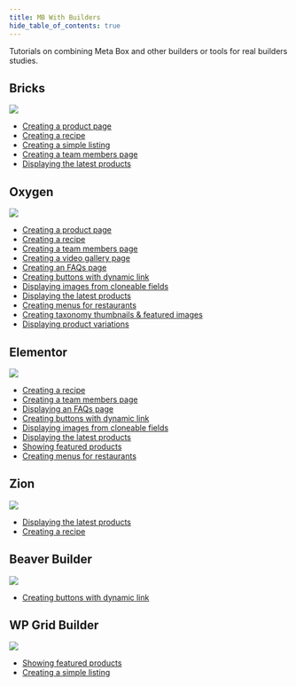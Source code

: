 ```yaml
---
title: MB With Builders
hide_table_of_contents: true
---
```


Tutorials on combining Meta Box and other builders or tools for real builders studies.

<div className="category_wrap">
	<div className="tutorials_category">
		<div className="items">
			<h2 className="items_heading">Bricks</h2>
			<img src="/tutorials/builders-1.png"/>
			<ul>
				<li><a href="">Creating a product page</a></li>
				<li><a href="/tutorials/create-recipes-meta-box-bricks/">Creating a recipe</a></li>
				<li><a href="/tutorials/create-simple-listing-meta-box-bricks/">Creating a simple listing</a></li>
				<li><a href="/tutorials/create-team-members-page-meta-box-bricks/">Creating a team members page</a></li>
				<li><a href="/tutorials/display-latest-product-meta-box-bricks/">Displaying the latest products</a></li>
			</ul>
		</div>
		<div className="items">
			<h2 className="items_heading">Oxygen</h2>
			<img src="/tutorials/builders-2.png"/>
			<ul>
				<li><a href="/tutorials/create-product-page-meta-box-oxygen/">Creating a product page</a></li>
				<li><a href="/tutorials/create-recipe-meta-box-oxygen/">Creating a recipe</a></li>
				<li><a href="/tutorials/create-team-members-page-meta-box-oxygen/">Creating a team members page</a></li>
				<li><a href="/tutorials/create-video-gallery-page-meta-box-oxygen/">Creating a video gallery page</a></li>
				<li><a href="/tutorials/create-faqs-page-meta-box-oxygen/">Creating an FAQs page</a></li>
				<li><a href="">Creating buttons with dynamic link</a></li>
				<li><a href="/tutorials/display-images-from-cloneable-fields-meta-box-oxygen/">Displaying images from cloneable fields</a></li>
				<li><a href="/tutorials/display-latest-product-meta-box-oxygen/">Displaying the latest products</a></li>
				<li><a href="">Creating menus for restaurants</a></li>
				<li><a href="/tutorials/create-category-thumbnails/">Creating taxonomy thumbnails & featured images</a></li>
				<li><a href="">Displaying product variations</a></li>
			</ul>
		</div>
		<div className="items">
			<h2 className="items_heading">Elementor</h2>
			<img src="/tutorials/builders-3.png"/>
			<ul>
				<li><a href="/tutorials/create-recipe-meta-box-elementor/">Creating a recipe</a></li>
				<li><a href="/tutorials/create-team-members-page-meta-box-elementors/">Creating a team members page</a></li>
				<li><a href="/tutorials/create-faqs-page-meta-box-elementor/">Displaying an FAQs page</a></li>
				<li><a href="">Creating buttons with dynamic link</a></li>
				<li><a href="/tutorials/display-images-from-cloneable-fields-meta-box-elementor/">Displaying images from cloneable fields</a></li>
				<li><a href="">Displaying the latest products</a></li>
				<li><a href="">Showing featured products</a></li>
				<li><a href="/tutorials/create-menu-restaurants-meta-box-elementor/">Creating menus for restaurants</a></li>
			</ul>
		</div>
		 <div className="items">
			<h2 className="items_heading">Zion</h2>
			<img src="/tutorials/builders-4.png"/>
			<ul>
				<li><a href="/tutorials/display-latest-products-meta-box-zion/">Displaying the latest products</a></li>
				<li><a href="/tutorials/create-recipes-meta-box-zion/">Creating a recipe</a></li>
			</ul>
		</div>
		<div className="items">
			<h2 className="items_heading">Beaver Builder</h2>
			<img src="/tutorials/builders-5.png"/>
			<ul>
				<li><a href="">Creating buttons with dynamic link</a></li>
			</ul>
		</div>
		<div className="items">
			<h2 className="items_heading">WP Grid Builder</h2>
			<img src="/tutorials/builders-6.png"/>
			<ul>
				<li><a href="/tutorials/show-featured-products-meta-box-elementor-wp-grid-builder/">Showing featured products</a></li>
				<li><a href="/tutorials/create-simple-listing-meta-box-wp-grid-builder/">Creating a simple listing</a></li>
			</ul>
		</div>
	</div>
</div>
